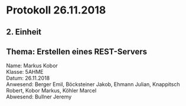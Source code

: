 # Protokoll 26.11.2018

## 2. Einheit
## Thema: Erstellen eines REST-Servers
 
 Name: Markus Kobor  
 Klasse: 5AHME  
 Datum: 26.11.2018  
 Anwesend: Berger Emil, Böcksteiner Jakob, Ehmann Julian, Knappitsch Robert, Kobor Markus, Köhler Marcel <br>
 Abwesend: Bullner Jeremy <br> <br> <br>
 
 ##
